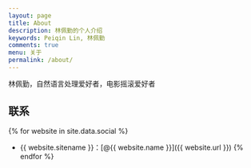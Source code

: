 ```yaml
---
layout: page
title: About
description: 林佩勤的个人介绍
keywords: Peiqin Lin, 林佩勤
comments: true
menu: 关于
permalink: /about/
---
```


林佩勤，自然语言处理爱好者，电影摇滚爱好者

## 联系

{% for website in site.data.social %}
* {{ website.sitename }}：[@{{ website.name }}]({{ website.url }})
{% endfor %}